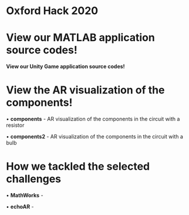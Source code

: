 # Oxford Hack 2020

# View our MATLAB application source codes!


**View our Unity Game application source codes!**


# View the AR visualization of the components!

  • **components** - AR visualization of the components in the circuit with a resistor
  
  • **components2** - AR visualization of the components in the circuit with a bulb
  
  
  
  
# How we tackled the selected challenges

  • **MathWorks** - 
  
  • **echoAR** - 
  
  
  

